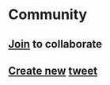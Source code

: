 # Community

## [Join](https://github.com/z-shell/community/issues/new?assignees=&labels=%F0%9F%91%A5+member&template=membership.yml&title=team%3A+) to collaborate

## [Create new](https://github.com/z-shell/community/new/main/?filename=tweets/new/%3Cfile-name%3E.tweet) [tweet](https://twitter.com/zshell_zi)
